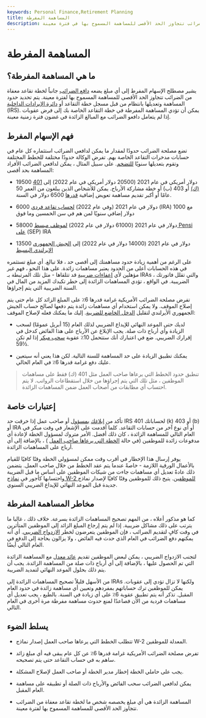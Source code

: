```yaml
---
keywords: Personal Finance,Retirement Planning
title: المساهمة المفرطة
description: تشير المساهمة المفرطة إلى أي مدخرات طوعية في خطة تقاعد معفاة من الضرائب تتجاوز الحد الأقصى للمساهمة المسموح بها في فترة معينة.
---
```


# المساهمة المفرطة
## ما هي المساهمة المفرطة؟

يشير مصطلح الإسهام المفرط إلى أي مبلغ يضعه [دافع الضرائب](/taxpayer) جانباً لخطة تقاعد معفاة من الضرائب تتجاوز الحد الأقصى للمساهمة المسموح بها لفترة معينة. يتم تحديد حدود المساهمة وتعديلها بانتظام من قبل مسجل خطة التقاعد أو [دائرة الإيرادات الداخلية](/irs) (IRS). يمكن أن تؤدي المساهمة المفرطة في خطة التقاعد الخاصة بك إلى فرض عقوبات إذا لم يتعامل دافعو الضرائب مع المبالغ الزائدة في غضون فترة زمنية معينة.

## فهم الإسهام المفرط

تضع مصلحة الضرائب حدودًا لمقدار ما يمكن لدافعي الضرائب استثماره كل عام في حسابات مدخرات التقاعد الخاصة بهم. تفرض الوكالة حدودًا مختلفة للخطط المختلفة وتقوم بتعديلها سنويًا [للتضخم](/inflation). على سبيل المثال ، يمكن لدافعي الضرائب الأفراد المساهمة بحد أقصى:

- 19500 دولار أمريكي في عام 2021 (20500 دولار أمريكي في عام 2022) إلى [401 (ك)](/401kplan) أو 403 (ب) أو خطة مشاركة الأرباح. يمكن للأشخاص الذين يبلغون من العمر 50 عامًا أو أكبر تقديم مساهمة تعويض إضافية [قدرها](/catchupcontribution) 6500 دولار في السنة.

- 6000 دولار في عام 2021 (وفي عام 2022) [لحساب تقاعد فردي](/ira) (IRA) مع 1000 دولار إضافي سنويًا لمن هم في سن الخمسين وما فوق

- 58000 دولار في عام 2021 (61000 دولار في عام 2022) [لموظف مبسط Pensi](/sep) [على](/sep) (SEP) IRA

- 13500 دولار في عام 2021 (14000 دولار في عام 2022) إلى [الجيش الجمهوري الإيرلندي البسيط](/simple-ira)

على الرغم من أهمية زيادة حدود مساهمتك إلى أقصى حد ، فلا تبالغ. أي مبلغ تستثمره في هذه الحسابات أعلى من الحدود يعتبر مساهمات زائدة. على هذا النحو ، فهم غير مؤهلين لأي [إعفاءات ضريبية](/tax-break) قد تتلقاها - مثل تلك المرتبطة بـ IRAs ، والتي تقلل فاتورتك الضريبية. في الواقع ، تؤدي المساهمات الزائدة إلى خطر تكبدك المزيد من المال في السنة الضريبية التي يتم إجراؤها.

تفرض مصلحة الضرائب الأمريكية غرامة قدرها 6٪ على المبلغ الزائد كل عام حتى يتم إصلاح الموقف. ولا يمكن استخدام أي مساهمات زائدة يتم دفعها لصالح حساب الجيش الجمهوري الأيرلندي لتقليل [الدخل الخاضع للضريبة](/taxableincome). إليك ما يمكنك فعله لإصلاح الموقف:

- لديك حتى الموعد النهائي للإيداع الضريبي لذلك العام (15 أبريل عمومًا) لسحب الزيادة وأي أرباح ذات صلة. يجب الإبلاغ عن الأرباح على هذا الفائض كدخل في إقرارك الضريبي. ضع في اعتبارك أنك ستتحمل 10٪ عقوبة [سحب مبكر](/earlywithdrawal) إذا لم تكن 59½.

- يمكنك تطبيق الزيادة على حد المساهمة للسنة التالية. لكن هذا يعني أنه سيتعين عليك دفع غرامة قدرها 6٪ في العام الحالي.

> تنطبق حدود الخطط التي يرعاها صاحب العمل مثل 401 (ك) فقط على مساهمات الموظفين ، مثل تلك التي يتم إجراؤها من خلال استقطاعات الرواتب. لا يتم احتساب أي مطابقات من أصحاب العمل ضمن المساهمات الزائدة.

>

## إعتبارات خاصة

تأكد من [إبلاغك](/plan_administrator) [بمسؤول](/plan_administrator) أو صاحب عمل إذا خرقت حد IRS لحساباتك 401 (k) أو 403 (b) أو IRA أو أي نوع آخر من حسابات التقاعد. كلما أقدمت على الإشعار في وقت مبكر في العام التالي للمساهمة الزائدة ، كان ذلك أفضل. الأمر متروك لمسؤول الخطة لإعادة أي مدفوعات زائدة للموظفين (في حالة [الخطة التي يرعاها صاحب العمل](/employer_sponsored_plan) ) ، بالإضافة إلى أي أرباح على المساهمات الزائدة.

يوفر إرسال هذا الإخطار في أقرب وقت ممكن لمسؤولي الخطة وقتًا كافيًا للقيام بالأعمال الورقية اللازمة - خاصةً عندما يتم عقد الخطط من خلال صاحب العمل. يتضمن ذلك عادةً تعديل أي مساهمات جاءت من شيكات الموظفين على أساس ما قبل الضريبة واحتسابها كأجور في [نماذج W-2 للموظفين](/w2form). يتيح ذلك للموظفين وقتًا كافيًا لإصدار نماذج جديدة قبل الموعد النهائي للإيداع الضريبي السنوي.

## مخاطر المساهمة المفرطة

كما هو مذكور أعلاه ، من المهم تصحيح المساهمات الزائدة بسرعة. خلاف ذلك ، غالبا ما يترتب على ذلك مشاكل ضريبية. إذا لم يتم إرجاع المبلغ الزائد إلى الموظفين المتأثرين في وقت كافٍ لتقديم الضرائب ، فإن الموظفين يتعرضون لخطر [الازدواج الضريبي](/double_taxation). أي أنه يمكنهم دفع الضرائب في العام الذي حدث فيه الفائض ، ولا يزالون بحاجة إلى الدفع في العام التالي أيضًا.

لتجنب الازدواج الضريبي ، يمكن لبعض الموظفين تقديم [عائد معدل](/amendedreturn) مع المساهمة الزائدة التي تم الحصول عليها ، بالإضافة إلى أي أرباح ذات صلة من المساهمة الزائدة. يجب أن يتم ذلك بحلول الموعد النهائي لتمديد الضريبة.

من الأسهل قليلاً تصحيح المساهمات الزائدة إلى IRAs ولكنها لا تزال تؤدي إلى عقوبات. يمكن للموظفين ترك حساباتهم بمفردهم وتعيين أي مساهمة زائدة في حدود العام المقبل. تذكر أنه يتم تطبيق عقوبة 6٪ على أي زيادة في السنة. بالطبع ، يجب تعديل أي مساهمات فردية من الآن فصاعدًا لمنع حدوث مساهمة مفرطة مرة أخرى في العام التالي.

## يسلط الضوء

- تتطلب الخطط التي يرعاها صاحب العمل إصدار نماذج W-2 المعدلة للموظفين.

- تفرض مصلحة الضرائب الأمريكية غرامة قدرها 6٪ عن كل عام يبقى فيه أي مبلغ زائد ساهم به في حساب التقاعد حتى يتم تصحيحه.

- يجب على حاملي الخطة إخطار مدير الخطة أو صاحب العمل لإصلاح المشكلة.

- يمكن لدافعي الضرائب سحب الفائض والأرباح ذات الصلة أو تطبيقه على مساهمة العام المقبل.

- المساهمة الزائدة هي أي مبلغ يخصصه شخص ما لخطة تقاعد معفاة من الضرائب تتجاوز الحد الأقصى للمساهمة المسموح بها لفترة معينة.

